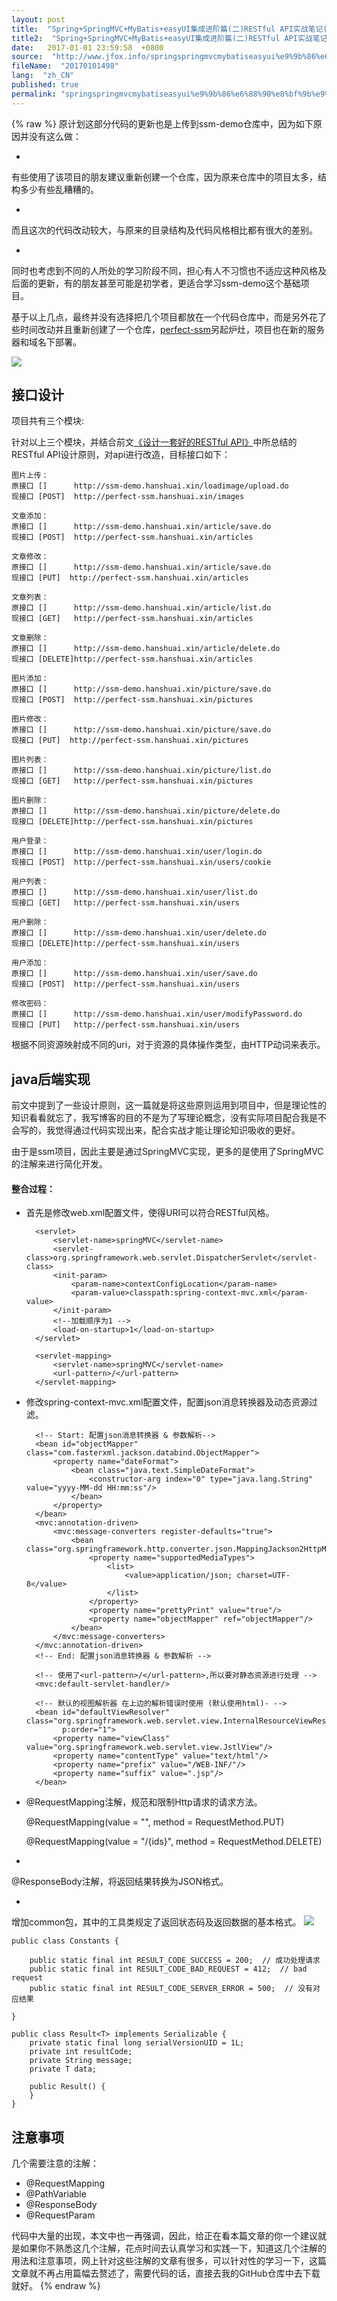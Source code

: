```yaml
---
layout: post
title:  "Spring+SpringMVC+MyBatis+easyUI集成进阶篇(二)RESTful API实战笔记(接口设计及Java后端实现)"
title2:  "Spring+SpringMVC+MyBatis+easyUI集成进阶篇(二)RESTful API实战笔记(接口设计及Java后端实现)"
date:   2017-01-01 23:59:58  +0800
source:  "http://www.jfox.info/springspringmvcmybatiseasyui%e9%9b%86%e6%88%90%e8%bf%9b%e9%98%b6%e7%af%87%e4%ba%8crestfulapi%e5%ae%9e%e6%88%98%e7%ac%94%e8%ae%b0%e6%8e%a5%e5%8f%a3%e8%ae%be%e8%ae%a1%e5%8f%8ajava%e5%90%8e%e7%ab%af.html"
fileName:  "20170101498"
lang:  "zh_CN"
published: true
permalink: "springspringmvcmybatiseasyui%e9%9b%86%e6%88%90%e8%bf%9b%e9%98%b6%e7%af%87%e4%ba%8crestfulapi%e5%ae%9e%e6%88%98%e7%ac%94%e8%ae%b0%e6%8e%a5%e5%8f%a3%e8%ae%be%e8%ae%a1%e5%8f%8ajava%e5%90%8e%e7%ab%af.html"
---
```

{% raw %}
原计划这部分代码的更新也是上传到ssm-demo仓库中，因为如下原因并没有这么做：

- 
有些使用了该项目的朋友建议重新创建一个仓库，因为原来仓库中的项目太多，结构多少有些乱糟糟的。

- 
而且这次的代码改动较大，与原来的目录结构及代码风格相比都有很大的差别。

- 
同时也考虑到不同的人所处的学习阶段不同，担心有人不习惯也不适应这种风格及后面的更新，有的朋友甚至可能是初学者，更适合学习ssm-demo这个基础项目。

基于以上几点，最终并没有选择把几个项目都放在一个代码仓库中，而是另外花了些时间改动并且重新创建了一个仓库，[perfect-ssm](http://www.jfox.info/go.php?url=https://github.com/ZHENFENG13/perfect-ssm)另起炉灶，项目也在新的服务器和域名下部署。

![](d8800da.png)

## 接口设计

项目共有三个模块:

针对以上三个模块，并结合前文[《设计一套好的RESTful API》](http://www.jfox.info/go.php?url=http://www.cnblogs.com/han-1034683568/p/7196345.html)中所总结的RESTful API设计原则，对api进行改造，目标接口如下：

    图片上传：
    原接口 []      http://ssm-demo.hanshuai.xin/loadimage/upload.do
    现接口 [POST]  http://perfect-ssm.hanshuai.xin/images
    
    文章添加：
    原接口 []      http://ssm-demo.hanshuai.xin/article/save.do
    现接口 [POST]  http://perfect-ssm.hanshuai.xin/articles 
    
    文章修改：
    原接口 []      http://ssm-demo.hanshuai.xin/article/save.do
    现接口 [PUT]  http://perfect-ssm.hanshuai.xin/articles 
    
    文章列表：
    原接口 []      http://ssm-demo.hanshuai.xin/article/list.do
    现接口 [GET]   http://perfect-ssm.hanshuai.xin/articles
    
    文章删除：
    原接口 []      http://ssm-demo.hanshuai.xin/article/delete.do
    现接口 [DELETE]http://perfect-ssm.hanshuai.xin/articles
    
    图片添加：
    原接口 []      http://ssm-demo.hanshuai.xin/picture/save.do
    现接口 [POST]  http://perfect-ssm.hanshuai.xin/pictures
    
    图片修改：
    原接口 []      http://ssm-demo.hanshuai.xin/picture/save.do
    现接口 [PUT]  http://perfect-ssm.hanshuai.xin/pictures
    
    图片列表：
    原接口 []      http://ssm-demo.hanshuai.xin/picture/list.do
    现接口 [GET]   http://perfect-ssm.hanshuai.xin/pictures
    
    图片删除：
    原接口 []      http://ssm-demo.hanshuai.xin/picture/delete.do
    现接口 [DELETE]http://perfect-ssm.hanshuai.xin/pictures
    
    用户登录：
    原接口 []      http://ssm-demo.hanshuai.xin/user/login.do
    现接口 [POST]  http://perfect-ssm.hanshuai.xin/users/cookie 
    
    用户列表：
    原接口 []      http://ssm-demo.hanshuai.xin/user/list.do
    现接口 [GET]   http://perfect-ssm.hanshuai.xin/users 
    
    用户删除：
    原接口 []      http://ssm-demo.hanshuai.xin/user/delete.do
    现接口 [DELETE]http://perfect-ssm.hanshuai.xin/users
    
    用户添加：
    原接口 []      http://ssm-demo.hanshuai.xin/user/save.do
    现接口 [POST]  http://perfect-ssm.hanshuai.xin/users
    
    修改密码：
    原接口 []      http://ssm-demo.hanshuai.xin/user/modifyPassword.do
    现接口 [PUT]   http://perfect-ssm.hanshuai.xin/users

根据不同资源映射成不同的uri，对于资源的具体操作类型，由HTTP动词来表示。

## java后端实现

前文中提到了一些设计原则，这一篇就是将这些原则运用到项目中，但是理论性的知识看看就忘了，我写博客的目的不是为了写理论概念，没有实际项目配合我是不会写的，我觉得通过代码实现出来，配合实战才能让理论知识吸收的更好。

由于是ssm项目，因此主要是通过SpringMVC实现，更多的是使用了SpringMVC的注解来进行简化开发。

#### 整合过程：

- 首先是修改web.xml配置文件，使得URI可以符合RESTful风格。

        <servlet>
            <servlet-name>springMVC</servlet-name>
            <servlet-class>org.springframework.web.servlet.DispatcherServlet</servlet-class>
            <init-param>
                <param-name>contextConfigLocation</param-name>
                <param-value>classpath:spring-context-mvc.xml</param-value>
            </init-param>
            <!--加载顺序为1 -->
            <load-on-startup>1</load-on-startup>
        </servlet>
    
        <servlet-mapping>
            <servlet-name>springMVC</servlet-name>
            <url-pattern>/</url-pattern>
        </servlet-mapping>

- 修改spring-context-mvc.xml配置文件，配置json消息转换器及动态资源过滤。

        <!-- Start: 配置json消息转换器 & 参数解析-->
        <bean id="objectMapper" class="com.fasterxml.jackson.databind.ObjectMapper">
            <property name="dateFormat">
                <bean class="java.text.SimpleDateFormat">
                    <constructor-arg index="0" type="java.lang.String" value="yyyy-MM-dd HH:mm:ss"/>
                </bean>
            </property>
        </bean>
        <mvc:annotation-driven>
            <mvc:message-converters register-defaults="true">
                <bean class="org.springframework.http.converter.json.MappingJackson2HttpMessageConverter">
                    <property name="supportedMediaTypes">
                        <list>
                            <value>application/json; charset=UTF-8</value>
                        </list>
                    </property>
                    <property name="prettyPrint" value="true"/>
                    <property name="objectMapper" ref="objectMapper"/>
                </bean>
            </mvc:message-converters>
        </mvc:annotation-driven>
        <!-- End: 配置json消息转换器 & 参数解析 -->
    
        <!-- 使用了<url-pattern>/</url-pattern>,所以要对静态资源进行处理 -->
        <mvc:default-servlet-handler/>
    
        <!-- 默认的视图解析器 在上边的解析错误时使用 (默认使用html)- -->
        <bean id="defaultViewResolver" class="org.springframework.web.servlet.view.InternalResourceViewResolver"
              p:order="1">
            <property name="viewClass" value="org.springframework.web.servlet.view.JstlView"/>
            <property name="contentType" value="text/html"/>
            <property name="prefix" value="/WEB-INF/"/>
            <property name="suffix" value=".jsp"/>
        </bean>

- @RequestMapping注解，规范和限制Http请求的请求方法。

    @RequestMapping(value = "", method = RequestMethod.PUT)
    
    @RequestMapping(value = "/{ids}", method = RequestMethod.DELETE)

- 
@ResponseBody注解，将返回结果转换为JSON格式。

- 
增加common包，其中的工具类规定了返回状态码及返回数据的基本格式。
![](2ec87f1.png)

    public class Constants {
    
        public static final int RESULT_CODE_SUCCESS = 200;  // 成功处理请求
        public static final int RESULT_CODE_BAD_REQUEST = 412;  // bad request
        public static final int RESULT_CODE_SERVER_ERROR = 500;  // 没有对应结果
    
    }
    
    public class Result<T> implements Serializable {
        private static final long serialVersionUID = 1L;
        private int resultCode;
        private String message;
        private T data;
    
        public Result() {
        }
    }

## 注意事项

几个需要注意的注解：

- @RequestMapping
- @PathVariable
- @ResponseBody
- @RequestParam

代码中大量的出现，本文中也一再强调，因此，给正在看本篇文章的你一个建议就是如果你不熟悉这几个注解，花点时间去认真学习和实践一下，知道这几个注解的用法和注意事项，网上针对这些注解的文章有很多，可以针对性的学习一下，这篇文章就不再占用篇幅去赘述了，需要代码的话，直接去我的GitHub仓库中去下载就好。
{% endraw %}